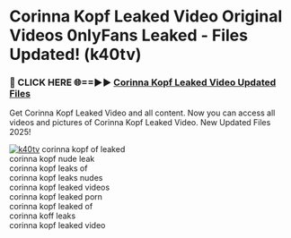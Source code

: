 # Corinna Kopf Leaked Video Original Videos 0nlyFans Leaked - Files Updated! (k40tv)

<h3>🔴 CLICK HERE 🌐==►► <a href="https://tinyurl.com/ms9xzufz" rel="nofollow">Corinna Kopf Leaked Video Updated Files</a></h3>

Get Corinna Kopf Leaked Video and all content. Now you can access all videos and pictures of Corinna Kopf Leaked Video. New Updated Files 2025!

[![k40tv](https://i.imgur.com/PQ7UWWw.gif)](https://tinyurl.com/ms9xzufz)
corinna kopf of leaked<br>
corinna kopf nude leak<br>
corinna kopf leaks of<br>
corinna kopf leaks nudes<br>
corinna kopf leaked videos<br>
corinna kopf leaked porn<br>
corinna kopf leaked of<br>
corinna koff leaks<br>
corinna kopf leaked video